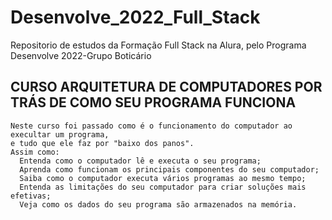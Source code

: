 # Desenvolve_2022_Full_Stack
 Repositorio de estudos da Formação Full Stack na Alura, pelo Programa Desenvolve 2022-Grupo Boticário

 ## CURSO ARQUITETURA DE COMPUTADORES POR TRÁS DE COMO SEU PROGRAMA FUNCIONA
    Neste curso foi passado como é o funcionamento do computador ao execultar um programa, 
    e tudo que ele faz por "baixo dos panos". 
    Assim como:
      Entenda como o computador lê e executa o seu programa;
      Aprenda como funcionam os principais componentes do seu computador;
      Saiba como o computador executa vários programas ao mesmo tempo;
      Entenda as limitações do seu computador para criar soluções mais efetivas;
      Veja como os dados do seu programa são armazenados na memória.

